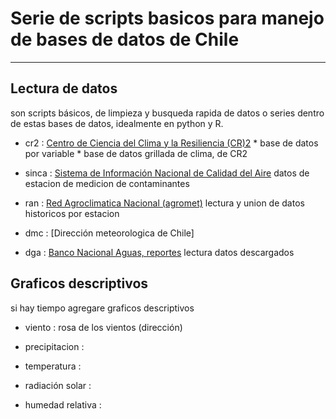 # Serie de scripts basicos para manejo de bases de datos de Chile
-----------------------------------------------------------------

## Lectura de datos
son scripts básicos, de limpieza y busqueda rapida de datos o series dentro de
estas bases de datos, idealmente en python y R.


- cr2     : [Centro de Ciencia del Clima y la Resiliencia (CR)2](/www.cr2.cl)
           * base de datos por variable
           * base de datos grillada de clima, de CR2

- sinca   : [Sistema de Información Nacional de Calidad del Aire](www.sinca.mma.cl)
            datos de estacion de medicion de contaminantes

- ran     : [Red Agroclimatica Nacional (agromet)](www.agromet.cl/)
            lectura y union de datos historicos por estacion

- dmc     : [Dirección meteorologica de Chile]

- dga     : [Banco Nacional Aguas, reportes](http://snia.dga.cl/BNAConsultas/reportes)
            lectura datos descargados


## Graficos descriptivos
si hay tiempo agregare graficos descriptivos

- viento            :  rosa de los vientos (dirección)
                  
- precipitacion     :

- temperatura       :

- radiación solar   :

- humedad relativa  :
